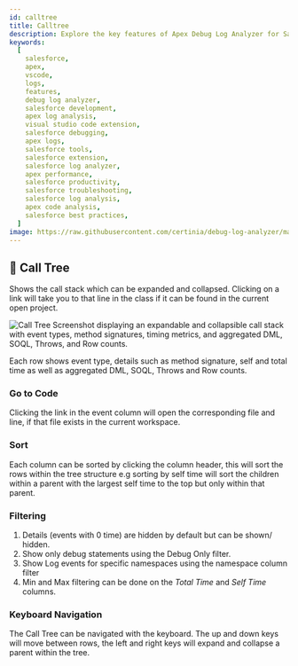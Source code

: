```yaml
---
id: calltree
title: Calltree
description: Explore the key features of Apex Debug Log Analyzer for Salesforce, including Timeline/Flame Chart, Call Tree, Analysis, Database, and Find functionality.
keywords:
  [
    salesforce,
    apex,
    vscode,
    logs,
    features,
    debug log analyzer,
    salesforce development,
    apex log analysis,
    visual studio code extension,
    salesforce debugging,
    apex logs,
    salesforce tools,
    salesforce extension,
    salesforce log analyzer,
    apex performance,
    salesforce productivity,
    salesforce troubleshooting,
    salesforce log analysis,
    apex code analysis,
    salesforce best practices,
  ]
image: https://raw.githubusercontent.com/certinia/debug-log-analyzer/main/lana/dist/v1.18/lana-timeline.png
---
```


## 🌳 Call Tree

Shows the call stack which can be expanded and collapsed. Clicking on a link will take you to that line in the class if it can be found in the current open project.

![Call Tree Screenshot displaying an expandable and collapsible call stack with event types, method signatures, timing metrics, and aggregated DML, SOQL, Throws, and Row counts.](https://raw.githubusercontent.com/certinia/debug-log-analyzer/main/lana/dist/v1.18/lana-calltree.png)

Each row shows event type, details such as method signature, self and total time as well as aggregated DML, SOQL, Throws and Row counts.

### Go to Code

Clicking the link in the event column will open the corresponding file and line, if that file exists in the current workspace.

### Sort

Each column can be sorted by clicking the column header, this will sort the rows within the tree structure e.g sorting by self time will sort the children within a parent with the largest self time to the top but only within that parent.

### Filtering

1. Details (events with 0 time) are hidden by default but can be shown/ hidden.
1. Show only debug statements using the Debug Only filter.
1. Show Log events for specific namespaces using the namespace column filter
1. Min and Max filtering can be done on the _Total Time_ and _Self Time_ columns.

### Keyboard Navigation

The Call Tree can be navigated with the keyboard. The up and down keys will move between rows, the left and right keys will expand and collapse a parent within the tree.
